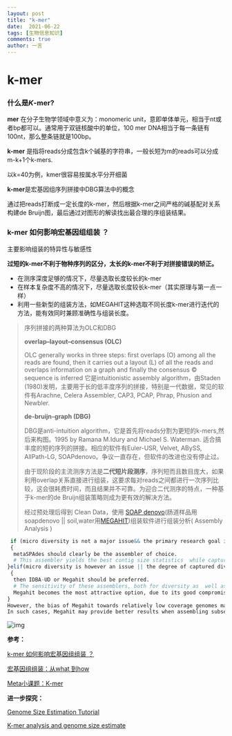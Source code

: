 ```yaml
---
layout: post
title: "k-mer"
date:  2021-06-22
tags: [生物信息知识]
comments: true
author: 一言
---
```

# k-mer

### 什么是*K*-mer?

**mer** 在分子生物学领域中意义为：monomeric unit，意即单体单元，相当于nt或者bp都可以。通常用于双链核酸中的单位，100 mer DNA相当于每一条链有100nt，那么整条链就是100bp。

**k-mer** 是指将reads分成包含k个碱基的字符串，一般长短为m的reads可以分成m-k+1个k-mers.

以k=40为例，kmer很容易按属水平分开细菌

**k-mer**是宏基因组序列拼接中DBG算法中的概念

通过把reads打断成一定长度的k-mer，然后根据k-mer之间严格的碱基配对关系构建de Bruijn图，最后通过对图形的解读找出最合理的序组装结果。

### k-mer 如何影响宏基因组组装 ？

主要影响组装的特异性与敏感性

**过短的k-mer不利于物种序列的区分，太长的k-mer不利于对拼接错误的矫正。**

- 在测序深度足够的情况下，尽量选取长度较长的k-mer
- 在样本复杂度不高的情况下，尽量选取长度较长k-mer（其实原理与第一点一样）
- 利用一些新型的组装方法，如MEGAHIT这种选取不同长度k-mer进行迭代的方法，能有效同时兼顾准确性与组装长度。

> 序列拼接的两种算法为OLC和DBG
>
> **overlap–layout–consensus (OLC)** 
>
> OLC generally works in three steps: first overlaps (O) among all the reads are found, then it carries out a layout (L) of all the reads and overlaps information on a graph and finally the consensus © sequence is inferred 它是intuitionistic assembly algorithm，由Staden (1980)发明，主要用于长的低丰度序列的拼接，特别是一代数据，常见的软件有Arachne, Celera Assembler, CAP3, PCAP, Phrap, Phusion and Newbler.
>
> **de-bruijn-graph (DBG)**
>
> DBG是anti-intuition algorithm，它是首先将reads分割为更短的k-mers,然后来构图。1995 by Ramana M.Idury and Michael S. Waterman. 适合搞丰度的短的序列的拼接。相应的软件有Euler-USR, Velvet, ABySS, AllPath-LG, SOAPdenovo。争议一直存在，但软件的改进也没有停止过。
>
> 由于现阶段的主流测序方法是**二代短片段测序**，序列短而且数目庞大，如果利用overlap关系直接进行组装，这要求每对reads之间都进行一次序列比较，这会很耗费时间，而且结果并不可靠。为迎合二代测序的特点，一种基于k-mer的de Bruijn组装策略则成为更有效的解决方法。
>
> 经过预处理后得到 Clean Data，使用 [SOAP denovo](https://link.jianshu.com?t=http%3A%2F%2Fsoap.genomics.org.cn%2Fsoapdenovo.html)(肠道样品用soapdenovo || soil,water用[MEGAHIT](https://link.jianshu.com?t=https%3A%2F%2Fgithub.com%2Fvoutcn%2Fmegahit))组装软件进行组装分析( Assembly Analysis )

```R
 if (micro diversity is not a major issue&& the primary research goal is to bin && reconstruct representative bacterial genomes from a given environment)
 {
  metaSPAdes should clearly be the assembler of choice. 
  # This assembler yields the best contig size statistics  while capturing a high degree of community diversity, even at high complexity and low read coverage;
}elif(micro diversity is however an issue || the degree of captured diversity is far more important than contig lengths)
 {
  then IDBA-UD or Megahit should be preferred. 
  # The sensitivity of these assemblers, both for diversity as  well as micro diversity, makes them optimal choices when trying to discover novel species in complex habitats. Whenever computational resources become limiting, 
  Megahit becomes the most attractive option, due to its good compromise between contig size statistics, captured diversity and required memory.
}
However, the bias of Megahit towards relatively low coverage genomes may provide a disadvantage for very large datasets, leading to a suboptimal assembly of high abundant community member genomes.
In such cases, Megahit may provide better results when assembling subsets of the sequencing data in a “divide and conquer” approach.
```

![img](D:/zhangzl96.github.io/images/denovo-assembly-1.png)

**参考：**

[k-mer 如何影响宏基因组组装 ？](https://www.sohu.com/a/207040369_278730)

[宏基因组组装：从what 到how](https://www.jianshu.com/p/034ccfe097b5)

[Meta小课题：K-mer](https://www.jianshu.com/p/c7adf127ff36)


**进一步探究：**

[Genome Size Estimation Tutorial](https://bioinformatics.uconn.edu/genome-size-estimation-tutorial/)

[K-mer analysis and genome size estimate](http://koke.asrc.kanazawa-u.ac.jp/HOWTO/kmer-genomesize.html)
